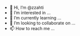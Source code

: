 - 👋 Hi, I’m @zzahti
- 👀 I’m interested in ...
- 🌱 I’m currently learning ...
- 💞️ I’m looking to collaborate on ...
- 📫 How to reach me ...

<!---
zzahti/zzahti is a ✨ special ✨ repository because its `README.md` (this file) appears on your GitHub profile.
You can click the Preview link to take a look at your changes.
--->
